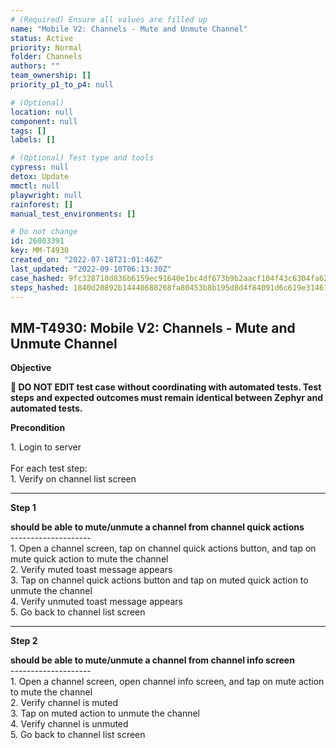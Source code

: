 ```yaml
---
# (Required) Ensure all values are filled up
name: "Mobile V2: Channels - Mute and Unmute Channel"
status: Active
priority: Normal
folder: Channels
authors: ""
team_ownership: []
priority_p1_to_p4: null

# (Optional)
location: null
component: null
tags: []
labels: []

# (Optional) Test type and tools
cypress: null
detox: Update
mmctl: null
playwright: null
rainforest: []
manual_test_environments: []

# Do not change
id: 26003391
key: MM-T4930
created_on: "2022-07-18T21:01:46Z"
last_updated: "2022-09-10T06:13:30Z"
case_hashed: 9fc328718d836b6159ec91640e1bc4df673b9b2aacf104f43c6304fa62375e3067e2e196bb98a8c8524162ff25a629c5
steps_hashed: 1840d20892b14440688268fa80453b8b195d8d4f84091d6c619e3146192a0c33613001bd6d129e03244549fe6f643f08
---
```


<!-- (Auto-generated) Based on frontmatter's "key" and "name" -->

## MM-T4930: Mobile V2: Channels - Mute and Unmute Channel

**Objective**

**🛑 DO NOT EDIT test case without coordinating with automated tests. Test steps and expected outcomes must remain identical between Zephyr and automated tests.**

**Precondition**

1\. Login to server\
\
For each test step:\
1\. Verify on channel list screen

---

**Step 1**

**should be able to mute/unmute a channel from channel quick actions**\
\--------------------\
1\. Open a channel screen, tap on channel quick actions button, and tap on mute quick action to mute the channel\
2\. Verify muted toast message appears\
3\. Tap on channel quick actions button and tap on muted quick action to unmute the channel\
4\. Verify unmuted toast message appears\
5\. Go back to channel list screen

---

**Step 2**

**should be able to mute/unmute a channel from channel info screen**\
\--------------------\
1\. Open a channel screen, open channel info screen, and tap on mute action to mute the channel\
2\. Verify channel is muted\
3\. Tap on muted action to unmute the channel\
4\. Verify channel is unmuted\
5\. Go back to channel list screen
